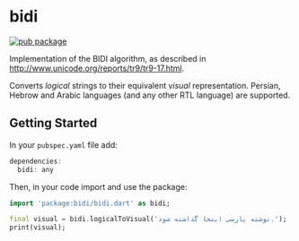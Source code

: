 # bidi
[![pub package](https://img.shields.io/pub/v/bidi.svg)](https://pub.dartlang.org/packages/bidi)

Implementation of the BIDI algorithm, as described in http://www.unicode.org/reports/tr9/tr9-17.html.

Converts *logical* strings to their equivalent *visual* representation. Persian, Hebrow and Arabic languages (and any other RTL language) are supported.

## Getting Started
In your `pubspec.yaml` file add:

```dart
dependencies:
  bidi: any
```
Then, in your code import and use the package:
```dart
import 'package:bidi/bidi.dart' as bidi;

final visual = bidi.logicalToVisual('نوشته پارسی اینجا گذاشته شود.');
print(visual);
```
